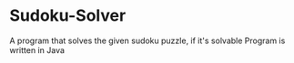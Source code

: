 # Sudoku-Solver
A program that solves the given sudoku puzzle, if it's solvable
Program is written in Java
